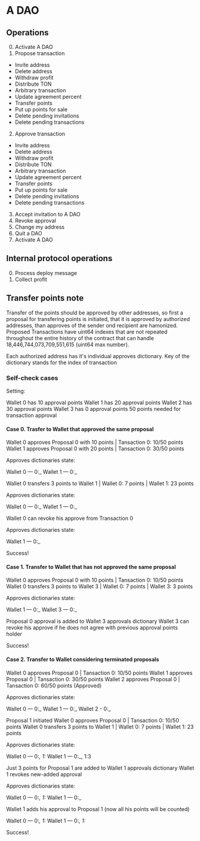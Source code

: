 # A DAO

## Operations

0. Activate A DAO
1. Propose transaction
* Invite address
* Delete address
* Withdraw profit
* Distribute TON
* Arbitrary transaction
* Update agreement percent
* Transfer points
* Put up points for sale
* Delete pending invitations
* Delete pending transactions
2. Approve transaction
* Invite address
* Delete address
* Withdraw profit
* Distribute TON
* Arbitrary transaction
* Update agreement percent
* Transfer points
* Put up points for sale
* Delete pending invitations
* Delete pending transactions
3. Accept invitation to A DAO
4. Revoke approval
4. Change my address
5. Quit a DAO
7. Activate A DAO

## Internal protocol operations

0. Process deploy message
1. Collect profit

## Transfer points note

Transfer of the points should be approved by other addresses, so first a proposal for transfering points is initiated, that it is approved by authorized addresses, than approves of the sender ond recipient are hamonized. Proposed Transactions have uint64 indexes that are not repeated throughout the entire history of the contract that can handle 18,446,744,073,709,551,615 (uint64 max number).

Each authorized address has it's individual approves dictionary. Key of the dictionary stands for the index of transaction

### Self-check cases

Setting:

Wallet 0 has 10 approval points
Wallet 1 has 20 approval points
Wallet 2 has 30 approval points
Wallet 3 has 0 approval points
50 points needed for transaction approval

#### Case 0. Trasfer to Wallet that approved the same proposal

Wallet 0 approves Proposal 0 with 10 points | Tansaction 0: 10/50 points
Wallet 1 approves Proposal 0 with 20 points | Tansaction 0: 30/50 points

Approves dictionaries state:

Wallet 0 — 0:_
Wallet 1 — 0:_

Wallet 0 transfers 3 points to Wallet 1 | Wallet 0: 7 points | Wallet 1: 23 points

Approves dictionaries state:

Wallet 0 — 0:_
Wallet 1 — 0:_

Wallet 0 can revoke his approve from Transaction 0

Approves dictionaries state:

Wallet 1 — 0:_

Success!

#### Case 1. Transfer to Wallet that has not approved the same proposal

Wallet 0 approves Proposal 0 with 10 points | Tansaction 0: 10/50 points
Wallet 0 transfers 3 points to Wallet 3 | Wallet 0: 7 points | Wallet 3: 3 points

Approves dictionaries state:

Wallet 1 — 0:_
Wallet 3 — 0:_

Proposal 0 approval is added to Wallet 3 approvals dictionary
Wallet 3 can revoke his approve if he does not agree with previous approval points holder

Success!

#### Case 2. Transfer to Wallet considering terminated proposals

Wallet 0 approves Proposal 0 | Tansaction 0: 10/50 points
Wallet 1 approves Proposal 0 | Tansaction 0: 30/50 points
Wallet 2 approves Proposal 0 | Tansaction 0: 60/50 points (Approved)

Approves dictionaries state:

Wallet 0 — 0:_
Wallet 1 — 0:_
Wallet 2 - 0:_

Proposal 1 initiated
Wallet 0 approves Proposal 0 | Tansaction 0: 10/50 points
Wallet 0 transfers 3 points to Wallet 1 | Wallet 0: 7 points | Wallet 1: 23 points

Approves dictionaries state:

Wallet 0 — 0:_, 1:_
Wallet 1 — 0:_, 1:3

Just 3 points for Proposal 1 are added to Wallet 1 approvals dictionary
Wallet 1 revokes new-added approval


Approves dictionaries state:

Wallet 0 — 0:_, 1:_
Wallet 1 — 0:_

Wallet 1 adds his approval to Proposal 1 (now all his points will be counted)

Wallet 0 — 0:_, 1:_
Wallet 1 — 0:_, 1:_

Success!